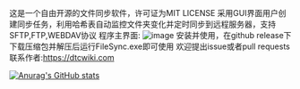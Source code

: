 这是一个自由开源的文件同步软件，许可证为MIT LICENSE
采用GUI界面用户创建同步任务，利用哈希表自动监控文件夹变化并定时同步到远程服务器，支持SFTP,FTP,WEBDAV协议
程序主界面:
![image](https://github.com/user-attachments/assets/c17a08ed-9dc3-4ff1-84a1-0a433a6e7e33)
安装并使用，在github release下下载压缩包并解压后运行FileSync.exe即可使用
欢迎提出issue或者pull requests
联系作者:https://dtcwiki.com

[![Anurag's GitHub stats](https://github-readme-stats.vercel.app/api?username=dtcwiki)](https://github.com/anuraghazra/github-readme-stats)
